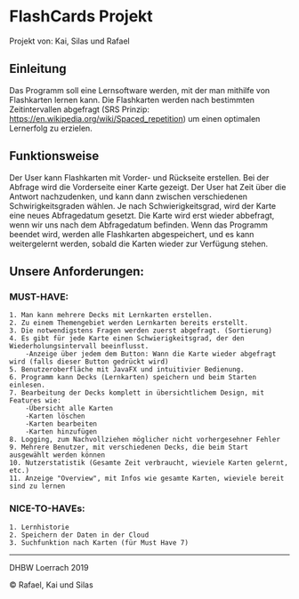# FlashCards Projekt

Projekt von: Kai, Silas und Rafael

<h2>Einleitung</h2>

Das Programm soll eine Lernsoftware werden, mit der man mithilfe von Flashkarten lernen kann. Die Flashkarten werden nach bestimmten Zeitintervallen abgefragt (SRS Prinzip: https://en.wikipedia.org/wiki/Spaced_repetition) um einen optimalen Lernerfolg zu erzielen.

<h2>Funktionsweise</h2>

Der User kann Flashkarten mit Vorder- und Rückseite erstellen. Bei der Abfrage wird die Vorderseite einer Karte gezeigt. Der User hat Zeit über die Antwort nachzudenken, und kann dann zwischen verschiedenen Schwirigkeitsgraden wählen. Je nach Schwierigkeitsgrad, wird der Karte eine neues Abfragedatum gesetzt. Die Karte wird erst wieder abbefragt, wenn wir uns nach dem Abfragedatum befinden. Wenn das Programm  beendet wird, werden alle Flashkarten abgespeichert, und es kann weitergelernt werden, sobald die Karten wieder zur Verfügung stehen.


<h2>Unsere Anforderungen:</h2>

<h3>MUST-HAVE:</h3>

	1. Man kann mehrere Decks mit Lernkarten erstellen.
	2. Zu einem Themengebiet werden Lernkarten bereits erstellt.
	3. Die notwendigstens Fragen werden zuerst abgefragt. (Sortierung)
	4. Es gibt für jede Karte einen Schwierigkeitsgrad, der den Wiederholungsintervall beeinflusst.
		-Anzeige über jedem dem Button: Wann die Karte wieder abgefragt wird (falls dieser Button gedrückt wird)
	5. Benutzeroberfläche mit JavaFX und intuitivier Bedienung.
	6. Programm kann Decks (Lernkarten) speichern und beim Starten einlesen.
	7. Bearbeitung der Decks komplett in übersichtlichem Design, mit Features wie:
		-Übersicht alle Karten
		-Karten löschen
		-Karten bearbeiten
		-Karten hinzufügen
	8. Logging, zum Nachvollziehen möglicher nicht vorhergesehner Fehler
	9. Mehrere Benutzer, mit verschiedenen Decks, die beim Start ausgewählt werden können
	10. Nutzerstatistik (Gesamte Zeit verbraucht, wieviele Karten gelernt, etc.)
	11. Anzeige "Overview", mit Infos wie gesamte Karten, wieviele bereit sind zu lernen
	
<h3>NICE-TO-HAVEs:</h3>

	1. Lernhistorie
	2. Speichern der Daten in der Cloud
	3. Suchfunktion nach Karten (für Must Have 7)

----------------------------------------------------------
DHBW Loerrach 2019

© Rafael, Kai und Silas
